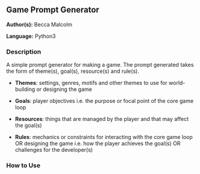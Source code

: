 ## Game Prompt Generator

**Author(s):** Becca Malcolm  

**Language:** Python3  

### Description

A simple prompt generator for making a game. The prompt generated takes the form of theme(s), goal(s), resource(s) and rule(s). 

- **Themes**: settings, genres, motifs and other themes to use for world-building or designing the game

- **Goals**: player objectives i.e. the purpose or focal point of the core game loop

- **Resources**: things that are managed by the player and that may affect the goal(s)

- **Rules**: mechanics or constraints for interacting with the core game loop OR designing the game i.e. how the player achieves the goal(s) OR challenges for the developer(s)

### How to Use
